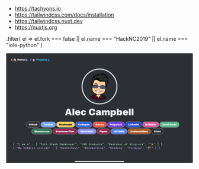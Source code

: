 - https://tachyons.io
- https://tailwindcss.com/docs/installation
- https://tailwindcss.nuxt.dev
- https://nuxtjs.org

.filter(
          el =>
            el.fork === false ||
            el.name === "HackNC2019" || el.name === "iole-python"
        )
        
        
![screenshot](/screenshot-abclinks.png)
